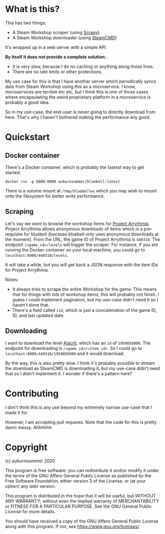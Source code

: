 # What is this?

This has two things:

- A Steam Workshop scraper (using [Scrapy][2])
- A Steam Workshop downloader (using [SteamCMD][1])

It's wrapped up in a web server with a simple API.

**By itself it does not provide a complete solution.**:

- It is very slow, because I do no caching or anything along those lines.
- There are no rate limits or other protections.

My use case for this is that I have another server which periodically syncs data from Steam Workshop using this
as a microservice. I know, microservices are terrible etc etc, but I think this is one of those cases where encapsulating
the weird proprietary platform in a microservice is probably a good idea.

So in my use-case, the end-user is never going to directly download from here. That's why I haven't bothered making the
performance any good.

# Quickstart

## Docker container

There's a Docker container, which is probably the fastest way to get started:

```
docker run -p 8000:8000 auburnsummer/bluebell:latest
```

There is a volume mount at `/tmp/bluebellws` which you may wish to mount onto the filesystem for better write performance.

## Scraping

Let's say we want to browse the workshop items for [Project Arrythmia][3]. Project Arrythmia allows anonymous downloads of
items which is a pre-requisite for bluebell (because bluebell only uses anonymous downloads at the moment). From the URL,
the game ID of Project Arrythmia is `440310`. The endpoint `/<game_id>/levels` will trigger the scraper. For instance, if
you are running the Docker container on your local machine, you could go to `localhost:8000/440310/levels`.

It will take a while, but you will get back a JSON response with the item IDs for Project Arrythmia.

Notes:

- It always tries to scrape the entire Workshop for the game. This means that for things with _lots_ of workshop items,
  this will probably not finish. I guess I could implement pagination, but my use-case didn't need it so I haven't done that.
- There's a field called `iid`, which is just a concatenation of the game ID, ID, and last updated date.

## Downloading

I want to download the level [Alacrit][4], which has an `id` of `1959058900`. The endpoint for downloading is
`/<game_id>/<item_id>`. So I could go to `localhost:8000/440310/1959058900` and it would download.

By the way, this is also pretty slow. I think it's probably possible to stream the download as SteamCMD is downloading it,
but my use-case didn't need that so I didn't implement it. I wonder if there's a pattern here?

# Contributing

I don't think this is any use beyond my extremely narrow use-case that I made it for.

However, I am accepting pull requests. Note that the code for this is pretty damn messy. Ahhhhhh

# Copyright

(c) auburnsummer 2020

This program is free software: you can redistribute it and/or modify
it under the terms of the GNU Affero General Public License as published by
the Free Software Foundation, either version 3 of the License, or
(at your option) any later version.

This program is distributed in the hope that it will be useful,
but WITHOUT ANY WARRANTY; without even the implied warranty of
MERCHANTABILITY or FITNESS FOR A PARTICULAR PURPOSE. See the
GNU General Public License for more details.

You should have received a copy of the GNU Affero General Public License
along with this program. If not, see <https://www.gnu.org/licenses/>.

[1]: https://developer.valvesoftware.com/wiki/SteamCMD
[2]: https://scrapy.org/
[3]: https://steamcommunity.com/app/440310/workshop/
[4]: https://steamcommunity.com/sharedfiles/filedetails/?id=1959058900
